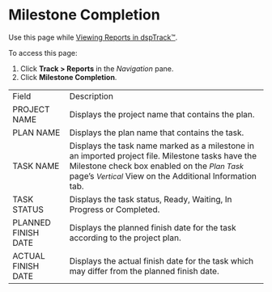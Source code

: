 # Milestone Completion

<div class="use">

Use this page while [Viewing Reports in
dspTrack™](../Use_Cases/View_Reports_in_dspTrack.htm).

</div>

To access this page:

1.  Click **Track \> Reports** in the *Navigation* pane.
2.  Click **Milestone
Completion**.

|                     |                                                                                                                                                                                                                                                                                             |
| ------------------- | ------------------------------------------------------------------------------------------------------------------------------------------------------------------------------------------------------------------------------------------------------------------------------------------- |
| Field               | Description                                                                                                                                                                                                                                                                                 |
| PROJECT NAME        | Displays the project name that contains the plan.                                                                                                                                                                                                                                           |
| PLAN NAME           | Displays the plan name that contains the task.                                                                                                                                                                                                                                              |
| TASK NAME           | Displays the task name marked as a milestone in an imported project file. Milestone tasks have the Milestone check box enabled on the *<span style="font-size: 11.0pt;">Plan Task</span>* page’s *<span style="font-size: 11.0pt;">Vertical</span>* View on the Additional Information tab. |
| TASK STATUS         | Displays the task status, Ready, Waiting, In Progress or Completed.                                                                                                                                                                                                                         |
| PLANNED FINISH DATE | Displays the planned finish date for the task according to the project plan.                                                                                                                                                                                                                |
| ACTUAL FINISH DATE  | Displays the actual finish date for the task which may differ from the planned finish date.                                                                                                                                                                                                 |
